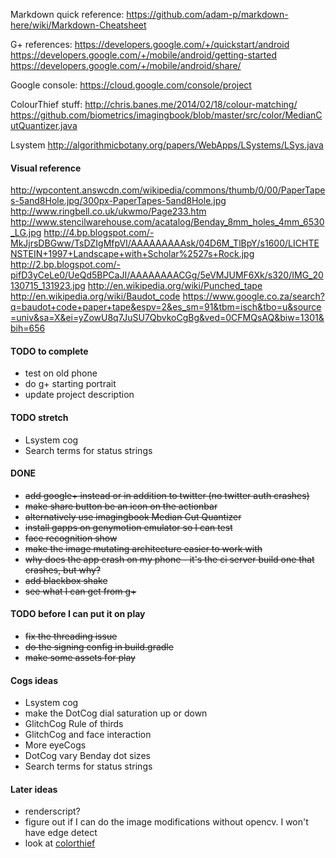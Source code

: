 Markdown quick reference:
https://github.com/adam-p/markdown-here/wiki/Markdown-Cheatsheet

G+ references:
https://developers.google.com/+/quickstart/android
https://developers.google.com/+/mobile/android/getting-started
https://developers.google.com/+/mobile/android/share/

Google console:
https://cloud.google.com/console/project

ColourThief stuff:
http://chris.banes.me/2014/02/18/colour-matching/
https://github.com/biometrics/imagingbook/blob/master/src/color/MedianCutQuantizer.java

Lsystem
http://algorithmicbotany.org/papers/WebApps/LSystems/LSys.java


#### Visual reference
http://wpcontent.answcdn.com/wikipedia/commons/thumb/0/00/PaperTapes-5and8Hole.jpg/300px-PaperTapes-5and8Hole.jpg
http://www.ringbell.co.uk/ukwmo/Page233.htm
http://www.stencilwarehouse.com/acatalog/Benday_8mm_holes_4mm_6530_LG.jpg
http://4.bp.blogspot.com/-MkJjrsDBGww/TsDZIgMfpVI/AAAAAAAAAsk/04D6M_TlBpY/s1600/LICHTENSTEIN+1997+Landscape+with+Scholar%2527s+Rock.jpg
http://2.bp.blogspot.com/-pifD3yCeLe0/UeQd5BPCaJI/AAAAAAAACGg/5eVMJUMF6Xk/s320/IMG_20130715_131923.jpg
http://en.wikipedia.org/wiki/Punched_tape
http://en.wikipedia.org/wiki/Baudot_code
https://www.google.co.za/search?q=baudot+code+paper+tape&espv=2&es_sm=91&tbm=isch&tbo=u&source=univ&sa=X&ei=yZowU8q7JuSU7QbvkoCgBg&ved=0CFMQsAQ&biw=1301&bih=656

#### TODO to complete
 * test on old phone
 * do g+ starting portrait
 * update project description

#### TODO stretch
 * Lsystem cog
 * Search terms for status strings


#### DONE
 * ~~add google+ instead or in addition to twitter (no twitter auth crashes)~~
 * ~~make share button be an icon on the actionbar~~
 * ~~alternatively use imagingbook Median Cut Quantizer~~
 * ~~install gapps on genymotion emulator so I can test~~
 * ~~face recognition show~~
 * ~~make the image mutating architecture easier to work with~~
 * ~~why does the app crash on my phone - it's the ci server build one that crashes, but why?~~
 * ~~add blackbox shake~~
 * ~~see what I can get from g+~~

#### TODO before I can put it on play
 * ~~fix the threading issue~~
 * ~~do the signing config in build.gradle~~
 * ~~make some assets for play~~

#### Cogs ideas
 * Lsystem cog
 * make the DotCog dial saturation up or down
 * GlitchCog Rule of thirds
 * GlitchCog and face interaction
 * More eyeCogs
 * DotCog vary Benday dot sizes
 * Search terms for status strings

#### Later ideas
 * renderscript?
 * figure out if I can do the image modifications without opencv. I won't have edge detect
 * look at [colorthief](https://github.com/lokesh/color-thief/blob/master/js/color-thief.js)


